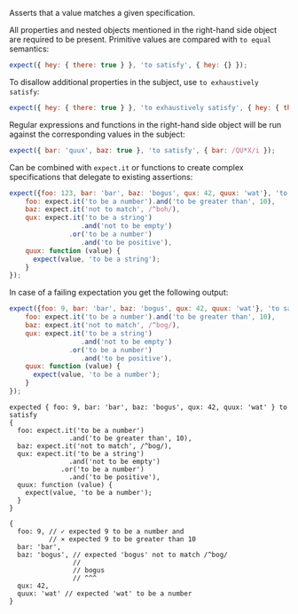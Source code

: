 Asserts that a value matches a given specification.

All properties and nested objects mentioned in the right-hand side object are
required to be present. Primitive values are compared with `to equal` semantics:

```javascript
expect({ hey: { there: true } }, 'to satisfy', { hey: {} });
```

To disallow additional properties in the subject, use `to exhaustively satisfy`:

```javascript
expect({ hey: { there: true } }, 'to exhaustively satisfy', { hey: { there: true } });
```

Regular expressions and functions in the right-hand side object will be run
against the corresponding values in the subject:

```javascript
expect({ bar: 'quux', baz: true }, 'to satisfy', { bar: /QU*X/i });
```

Can be combined with `expect.it` or functions to create complex
specifications that delegate to existing assertions:

```javascript
expect({foo: 123, bar: 'bar', baz: 'bogus', qux: 42, quux: 'wat'}, 'to satisfy', {
    foo: expect.it('to be a number').and('to be greater than', 10),
    baz: expect.it('not to match', /^boh/),
    qux: expect.it('to be a string')
                  .and('not to be empty')
               .or('to be a number')
                  .and('to be positive'),
    quux: function (value) {
      expect(value, 'to be a string');
    }
});
```

In case of a failing expectation you get the following output:

```javascript
expect({foo: 9, bar: 'bar', baz: 'bogus', qux: 42, quux: 'wat'}, 'to satisfy', {
    foo: expect.it('to be a number').and('to be greater than', 10),
    baz: expect.it('not to match', /^bog/),
    qux: expect.it('to be a string')
                  .and('not to be empty')
               .or('to be a number')
                  .and('to be positive'),
    quux: function (value) {
      expect(value, 'to be a number');
    }
});
```

```output
expected { foo: 9, bar: 'bar', baz: 'bogus', qux: 42, quux: 'wat' } to satisfy
{
  foo: expect.it('to be a number')
               .and('to be greater than', 10),
  baz: expect.it('not to match', /^bog/),
  qux: expect.it('to be a string')
               .and('not to be empty')
             .or('to be a number')
               .and('to be positive'),
  quux: function (value) {
    expect(value, 'to be a number');
  }
}

{
  foo: 9, // ✓ expected 9 to be a number and
          // ⨯ expected 9 to be greater than 10
  bar: 'bar',
  baz: 'bogus', // expected 'bogus' not to match /^bog/
                //
                // bogus
                // ^^^
  qux: 42,
  quux: 'wat' // expected 'wat' to be a number
}
```
